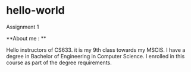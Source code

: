 # hello-world
Assignment 1 

**About me : **

Hello instructors of CS633. it is my 9th class towards my MSCIS.  I have a degree in Bachelor of Engineering in Computer Science. I enrolled in this course as part of the degree requirements.

